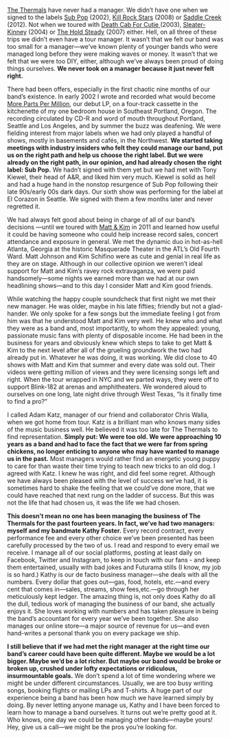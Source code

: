 [The Thermals](http://www.thethermals.com/) have never had a manager. We didn’t have one when we signed to the labels [Sub Pop](https://www.subpop.com/) (2002), [Kill Rock Stars](http://killrockstars.com/) (2008) or [Saddle Creek](http://saddle-creek.com/) (2012). Not when we toured with [Death Cab For Cutie ](http://deathcabforcutie.com/) (2003), [Sleater-Kinney](http://www.sleater-kinney.com/) (2004) or [The Hold Steady](hhttp://theholdsteady.net/) (2007) either. Hell, on all three of these trips we didn’t even have a tour manager. It wasn’t that we felt our band was too small for a manager—we’ve known plenty of younger bands who were managed long before they were making waves or money. It wasn’t that we felt that we were too DIY, either, although we’ve always been proud of doing things ourselves. **We never took on a manager because it just never felt right.**

There had been offers, especially in the first chaotic nine months of our band’s existence. In early 2002 I wrote and recorded what would become [More Parts Per Million](http://www.thethermals.com/shop/back-in-print-more-parts-per-million-vinyl/), our debut LP, on a four-track cassette in the kitchenette of my one bedroom house in Southeast Portland, Oregon. The recording circulated by CD-R and word of mouth throughout Portland, Seattle and Los Angeles, and by summer the buzz was deafening. We were fielding interest from major labels when we had only played a handful of shows, mostly in basements and cafés, in the Northwest. **We started taking meetings with industry insiders who felt they could manage our band, put us on the right path and help us choose the right label. But we were already on the right path, in our opinion, and had already chosen the right label: Sub Pop.** We hadn’t signed with them yet but we had met with Tony Kiewel, their head of A&R, and liked him very much. Kiewel is solid as hell and had a huge hand in the nonstop resurgence of Sub Pop following their late 90s/early 00s dark days. Our sixth show was performing for the label at El Corazon in Seattle. We signed with them a few months later and never regretted it.

We had always felt good about being in charge of all of our band’s decisions —until we toured with [Matt & Kim](http://www.mattandkimmusic.com/) in 2011 and learned how useful it could be having someone who could help increase record sales, concert attendance and exposure in general. We met the dynamic duo in hot-as-hell Atlanta, Georgia at the historic Masquerade Theater in the ATL’s Old Fourth Ward. Matt Johnson and Kim Schifino were as cute and genial in real life as they are on stage. Although in our collective opinion we weren’t ideal support for Matt and Kim’s ravey rock extravaganza, we were paid handsomely—some nights we earned more than we had at our own headlining shows—and to this day I consider Matt and Kim good friends.

While watching the happy couple soundcheck that first night we met their new manager. He was older, maybe in his late fifties; friendly but not a glad-hander. We only spoke for a few songs but the immediate feeling I got from him was that he understood Matt and Kim very well. He knew who and what they were as a band and, most importantly, to whom they appealed: young, passionate music fans with plenty of disposable income. He had been in the business for years and obviously knew which steps to take to get Matt & Kim to the next level after all of the grueling groundwork the two had already put in. Whatever he was doing, it was working. We did close to 40 shows with Matt and Kim that summer and every date was sold out. Their videos were getting million of views and they were licensing songs left and right. When the tour wrapped in NYC and we parted ways, they were off to support Blink-182 at arenas and amphitheaters. We wondered aloud to ourselves on one long, late night drive through West Texas, “Is it finally time to find a pro?”

I called Adam Katz, manager of our friend and collaborator Chris Walla, when we got home from tour. Katz is a brilliant man who knows many sides of the music business well. He believed it was too late for The Thermals to find representation. **Simply put: We were too old. We were approaching 10 years as a band and had to face the fact that we were far from spring chickens, no longer enticing to anyone who may have wanted to manage us in the past.** Most managers would rather find an energetic young puppy to care for than waste their time trying to teach new tricks to an old dog. I agreed with Katz. I knew he was right, and did feel some regret. Although we have always been pleased with the level of success we’ve had, it is sometimes hard to shake the feeling that we could’ve done more, that we could have reached that next rung on the ladder of success. But this was not the life that had chosen us, it was the life we had chosen.

**This doesn’t mean no one has been managing the business of The Thermals for the past fourteen years. In fact, we’ve had two managers: myself and my bandmate Kathy Foster.** Every record contract, every performance fee and every other choice we’ve been presented has been carefully processed by the two of us. I read and respond to every email we receive. I manage all of our social platforms, posting at least daily on Facebook, Twitter and Instagram, to keep in touch with our fans - and keep them entertained, usually with bad jokes and Futurama stills (I know, my job is so hard.)  Kathy is our de facto business manager—she deals with all the numbers. Every dollar that goes out—gas, food, hotels, etc.—and every cent that comes in—sales, streams, show fees,etc.—go through her meticulously kept ledger. The amazing thing is, not only does Kathy do all the dull, tedious work of managing the business of our band, she actually enjoys it. She loves working with numbers and has taken pleasure in being the band’s accountant for every year we’ve been together. She also manages our online store—a major source of revenue for us—and even hand-writes a personal thank you on every package we ship.

**I still believe that if we had met the right manager at the right time our band’s career could have been quite different. Maybe we would be a lot bigger. Maybe we’d be a lot richer. But maybe our band would be broke or broken up, crushed under lofty expectations or ridiculous, insurmountable goals.** We don’t spend a lot of time wondering where we might be under different circumstances. Usually, we are too busy writing songs, booking flights or mailing LPs and T-shirts. A huge part of our experience being a band has been how much we have learned simply by doing. By never letting anyone manage us, Kathy and I have been forced to learn how to manage a band ourselves. It turns out we’re pretty good at it. Who knows, one day we could be managing other bands—maybe yours! Hey, give us a call—we might be the pros you’re looking for.